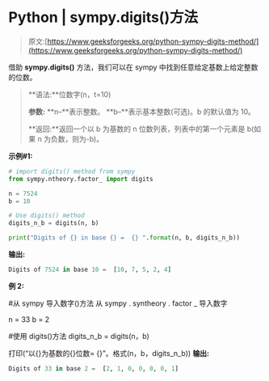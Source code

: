 # Python | sympy.digits()方法

> 原文:[https://www.geeksforgeeks.org/python-sympy-digits-method/](https://www.geeksforgeeks.org/python-sympy-digits-method/)

借助 **sympy.digits()** 方法，我们可以在 sympy 中找到任意给定基数上给定整数的位数。

> **语法:**位数字(n，t=10)
> 
> **参数:**
> **n–**表示整数。
> **b–**表示基本整数(可选)。b 的默认值为 10。
> 
> **返回:**返回一个以 b 为基数的 n 位数列表，列表中的第一个元素是 b(如果 n 为负数，则为-b)。

**示例#1:**

```py
# import digits() method from sympy
from sympy.ntheory.factor_ import digits

n = 7524
b = 10

# Use digits() method 
digits_n_b = digits(n, b) 

print("Digits of {} in base {} =  {} ".format(n, b, digits_n_b)) 
```

**输出:**

```py
Digits of 7524 in base 10 =  [10, 7, 5, 2, 4] 

```

**例 2:**

#从 sympy 导入数字()方法
从 sympy . syntheory . factor _ 导入数字

n = 33
b = 2

#使用 digits()方法
digits_n_b = digits(n，b)

打印(“以{}为基数的{}位数= {}”。格式(n，b，digits_n_b))
**输出:**

```py
Digits of 33 in base 2 =  [2, 1, 0, 0, 0, 0, 1] 

```